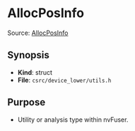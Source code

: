 # AllocPosInfo

Source: [AllocPosInfo](../../../csrc/device_lower/utils.h)

## Synopsis
- **Kind**: struct
- **File**: `csrc/device_lower/utils.h`

## Purpose
- Utility or analysis type within nvFuser.
